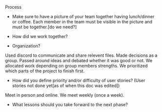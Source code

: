 Process

- Make sure to have a picture of your team together having lunch/dinner or coffee.  Each member in
the team must be visible in the picture and must be together.[do we need?]

- How did we work together?
- Organization?

Used discord to communicate and share relevent files.
Made decisions as a group. Passed around ideas and debated whether it was good or not.
We allocated work depending on group members strengths. We prioritized which parts of the project to finish first.
- How did you define priority and/or difficulty of user stories? (User stories not done yet[as of when this doc was edited])

Meet in person and online.
We meet weekly (once a week).

- What lessons should you take forward to the next phase?
